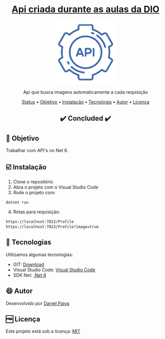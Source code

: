 <h1 align="center">
<a href="https://github.com/danhpaiva/csharp-webapi-dio-profile">Api criada durante as aulas da DIO</a>
</h1>

<p align="center">
  <a href="#">
    <img src="src\api.png" width="200" alt="DIO">
  </a>
</p>
<p align="center">
    Api que busca imagens automaticamente a cada requisição
</p>

<p align="center">
 <a href="#status">Status</a> • 
 <a href="#objetivo">Objetivo</a> •
 <a href="#instalacao">Instalação</a> • 
 <a href="#tecnologia">Tecnologia</a> • 
 <a href="#autor">Autor</a> • 
 <a href="#licenca">Licença</a>
</p>

<h2 align="center" id=status> 
	✔️ Concluded ✔️
</h2>

<h2 id=objetivo>📜 Objetivo</h2>

Trabalhar com API's no Net 6.

<h2 id=instalacao>☑️ Instalação</h2>

1. Clone o repositório
2. Abra o projeto com o Visual Studio Code
3. Rode o projeto com:

~~~~
dotnet run
~~~~

4. Rotas para requisição:

~~~~
https://localhost:7023/Profile
https://localhost:7023/Profile?image=true
~~~~

<h2 id=tecnologia>🧰 Tecnologias</h2>

Utilizamos algumas tecnologias:

- GIT: <a href="https://git-scm.com/downloads">Download</a>
- Visual Studio Code: <a href="https://code.visualstudio.com/download">Visual Studio Code</a>
- SDK Net: <a href="https://dotnet.microsoft.com/en-us/download/dotnet/6.0">.Net 6</a>
  
<h2 id=autor>😄 Autor</h2>
Desenvolvido por <a href="https://www.linkedin.com/in/danhpaiva/">Daniel Paiva</a>

<h2 id=licenca>🆓 Licença</h2>
Este projeto está sob a licença: <a href="https://github.com/danhpaiva/csharp-webapi-dio-profile/blob/main/licença">MIT</a>
